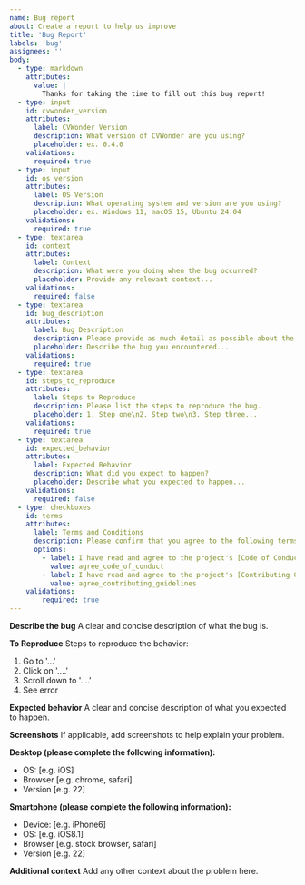 ```yaml
---
name: Bug report
about: Create a report to help us improve
title: 'Bug Report'
labels: 'bug'
assignees: ''
body:
  - type: markdown
    attributes:
      value: |
        Thanks for taking the time to fill out this bug report!
  - type: input
    id: cvwonder_version
    attributes:
      label: CVWonder Version
      description: What version of CVWonder are you using?
      placeholder: ex. 0.4.0
    validations:
      required: true
  - type: input
    id: os_version
    attributes:
      label: OS Version
      description: What operating system and version are you using?
      placeholder: ex. Windows 11, macOS 15, Ubuntu 24.04
    validations:
      required: true
  - type: textarea
    id: context
    attributes:
      label: Context
      description: What were you doing when the bug occurred?
      placeholder: Provide any relevant context...
    validations:
      required: false
  - type: textarea
    id: bug_description
    attributes:
      label: Bug Description
      description: Please provide as much detail as possible about the bug.
      placeholder: Describe the bug you encountered...
    validations:
      required: true
  - type: textarea
    id: steps_to_reproduce
    attributes:
      label: Steps to Reproduce
      description: Please list the steps to reproduce the bug.
      placeholder: 1. Step one\n2. Step two\n3. Step three...
    validations:
      required: true
  - type: textarea
    id: expected_behavior
    attributes:
      label: Expected Behavior
      description: What did you expect to happen?
      placeholder: Describe what you expected to happen...
    validations:
      required: false
  - type: checkboxes
    id: terms
    attributes:
      label: Terms and Conditions
      description: Please confirm that you agree to the following terms:
      options:
        - label: I have read and agree to the project's [Code of Conduct](https://github.com/germainlefebvre4/cvwonder/blob/main/CODE_OF_CONDUCT.md).
          value: agree_code_of_conduct
        - label: I have read and agree to the project's [Contributing Guidelines](https://github.com/germainlefebvre4/cvwonder/blob/main/CONTRIBUTING.md).
          value: agree_contributing_guidelines
    validations:
        required: true
---
```


**Describe the bug**
A clear and concise description of what the bug is.

**To Reproduce**
Steps to reproduce the behavior:
1. Go to '...'
2. Click on '....'
3. Scroll down to '....'
4. See error

**Expected behavior**
A clear and concise description of what you expected to happen.

**Screenshots**
If applicable, add screenshots to help explain your problem.

**Desktop (please complete the following information):**
 - OS: [e.g. iOS]
 - Browser [e.g. chrome, safari]
 - Version [e.g. 22]

**Smartphone (please complete the following information):**
 - Device: [e.g. iPhone6]
 - OS: [e.g. iOS8.1]
 - Browser [e.g. stock browser, safari]
 - Version [e.g. 22]

**Additional context**
Add any other context about the problem here.
